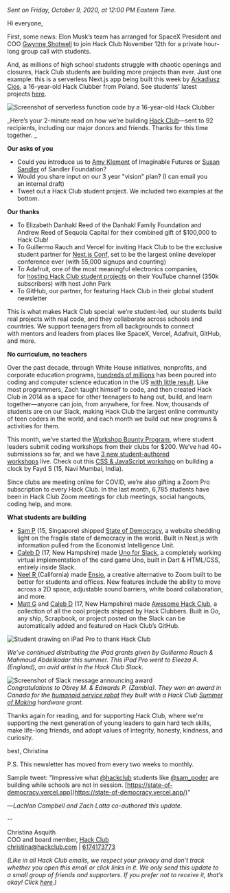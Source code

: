 _Sent on Friday, October 9, 2020, at 12:00 PM Eastern Time._

Hi everyone, 

First, some news: Elon Musk’s team has arranged for SpaceX President and COO [Gwynne Shotwell](https://en.wikipedia.org/wiki/Gwynne_Shotwell) to join Hack Club November 12th for a private hour-long group call with students.

And, as millions of high school students struggle with chaotic openings and closures, Hack Club students are building more projects than ever. Just one example: this is a serverless Next.js app being built this week by [Arkadiusz Cios](https://scrapbook.hackclub.com/arek123113/), a 16-year-old Hack Clubber from Poland. See students' latest projects [here](https://scrapbook.hackclub.com/).

![Screenshot of serverless function code by a 16-year-old Hack Clubber](https://postal.hackclub.com/uploads/1602267448.jpeg)
  
_Here’s your 2-minute read on how we’re building [Hack Club](https://hackclub.com/)—sent to 92 recipients, including our major donors and friends. Thanks for this time together. _

**Our asks of you**

  * Could you introduce us to [Amy Klement](https://www.imaginablefutures.com/about/our-team/amy-klement/) of Imaginable Futures or [Susan Sandler](https://www.sandlerfoundation.org/) of Sandler Foundation? 
  * Would you share input on our 3 year "vision" plan? (I can email you an internal draft)
  * Tweet out a Hack Club student project. We included two examples at the bottom.

**Our thanks**

  * To Elizabeth Danhakl Reed of the Danhakl Family Foundation and Andrew Reed of Sequoia Capital for their combined gift of $100,000 to Hack Club!
  * To Guillermo Rauch and Vercel for inviting Hack Club to be the exclusive student partner for [Next.js Conf](https://nextjs.org/conf), set to be the largest online developer conference ever (with 55,000 signups and counting)
  * To Adafruit, one of the most meaningful electronics companies, for [hosting Hack Club student projects](https://www.youtube.com/watch?v=aRzoo11jABo&feature=youtu.be) on their YouTube channel (350k subscribers) with host John Park
  * To GitHub, our partner, for featuring Hack Club in their global student newsletter

This is what makes Hack Club special: we’re student-led, our students build real projects with real code, and they collaborate across schools and countries. We support teenagers from all backgrounds to connect with mentors and leaders from places like SpaceX, Vercel, Adafruit, GitHub, and more.

**No curriculum, no teachers**

Over the past decade, through White House initiatives, nonprofits, and corporate education programs, [hundreds of millions](https://edu.stemjobs.com/trumps-computer-science-education-initiative/) has been poured into coding and computer science education in the US [with little result](https://www.brookings.edu/research/what-do-we-know-about-the-expansion-of-k-12-computer-science-education/). Like most programmers, Zach taught himself to code, and then created Hack Club in 2014 as a space for other teenagers to hang out, build, and learn together—anyone can join, from anywhere, for free. Now, thousands of students are on our Slack, making Hack Club the largest online community of teen coders in the world, and each month we build out new programs & activities for them.  

This month, we’ve started the [Workshop Bounty Program](https://hackclub.com/workshop-bounty/), where student leaders submit coding workshops from their clubs for $200. We’ve had 40+ submissions so far, and we have [3 new student-authored workshops](https://workshops.hackclub.com/) live. Check out this [CSS & JavaScript workshop](https://workshops.hackclub.com/simple_clock/) on building a clock by Fayd S (15, Navi Mumbai, India).

Since clubs are meeting online for COVID, we’re also gifting a Zoom Pro subscription to every Hack Club. In the last month, 6,785 students have been in Hack Club Zoom meetings for club meetings, social hangouts, coding help, and more.

**What students are building**

  * [Sam P](https://sampoder.com/) (15, Singapore) shipped [State of Democracy](https://state-of-democracy.vercel.app/), a website shedding light on the fragile state of democracy in the world. Built in Next.js with information pulled from the Economist Intelligence Unit.
  * [Caleb D](https://calebdenio.me/) (17, New Hampshire) made [Uno for Slack](https://github.com/cjdenio/slack-uno), a completely working virtual implementation of the card game Uno, built in Dart & HTML/CSS, entirely inside Slack.
  * [Neel R ](https://neelr.dev/)(California) made [Ensio](https://ensio.live/), a creative alternative to Zoom built to be better for students and offices. New features include the ability to move across a 2D space, adjustable sound barriers, white board collaboration, and more.
  * [Matt G](https://github.com/Matt-Gleich) and [Caleb D](https://calebdenio.me/) (17, New Hampshire) made [Awesome Hack Club](https://github.com/hackclub/awesome-hackclub), a collection of all the cool projects shipped by Hack Clubbers. Built in Go, any ship, Scrapbook, or project posted on the Slack can be automatically added and featured on Hack Club’s GitHub.

![Student drawing on iPad Pro to thank Hack Club](https://cloud-9sg54w2os.vercel.app/2020-10-09_gffk7ga2bp4e4vxkda9qkg0ev9r0fwgv.jpeg)

_We’ve continued distributing the iPad grants given by Guillermo Rauch & Mahmoud Abdelkadar this summer. This iPad Pro went to Eleeza A. (England), an avid artist in the Hack Club Slack._

![Screenshot of Slack message announcing award](https://cloud-3nmk6ol9z.vercel.app/2020-10-09_zt06nzadwuw71u12fark5zg7bxrbg49d.png)  
_Congratulations to Obrey M. & Edwards P. (Zambia). They won an award in Canada for the [humanoid service robot](https://scrapbook.hackclub.com/attachments/7d28c9cfbeeb3886014e93bc68a2a2cf/ceaa06e5/) they built with a Hack Club [Summer of Making](https://summer.hackclub.com/) hardware grant._

Thanks again for reading, and for supporting Hack Club, where we're supporting the next generation of young leaders to gain hard tech skills, make life-long friends, and adopt values of integrity, honesty, kindness, and curiosity. 

best, Christina

P.S. This newsletter has moved from every two weeks to monthly.

Sample tweet: "Impressive what [@hackclub](https://twitter.com/hackclub/) students like [@sam_poder](https://twitter.com/sam_poder) are building while schools are not in session. [https://state-of-democracy.vercel.app](https://state-of-democracy.vercel.app/)"

—_Lachlan Campbell and Zach Latta co-authored this update._

\-- 

Christina Asquith  
COO and board member, [Hack Club](https://hackclub.com/)  
[christina@hackclub.com](mailto:christina@hackclub.com) | [6174173773](tel:6174173773)

_(Like in all Hack Club emails, we respect your privacy and don’t track whether you open this email or click links in it. We only send this update to a small group of friends and supporters. If you prefer not to receive it, that’s okay! Click [here](http://https//postal.hackclub.com/unsubscribe-success.php?c=490).)_
